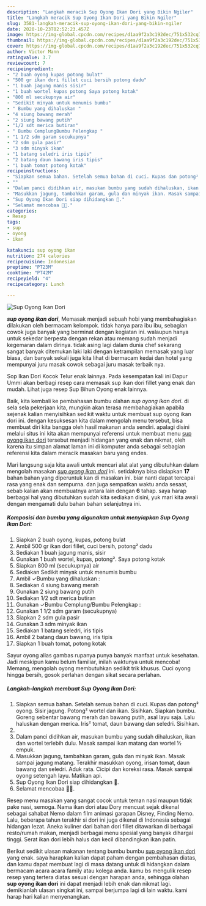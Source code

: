 ```yaml
---
description: "Langkah meracik Sup Oyong Ikan Dori yang Bikin Ngiler"
title: "Langkah meracik Sup Oyong Ikan Dori yang Bikin Ngiler"
slug: 3581-langkah-meracik-sup-oyong-ikan-dori-yang-bikin-ngiler
date: 2020-10-23T02:52:23.457Z
image: https://img-global.cpcdn.com/recipes/d1aa9f2a3c192dec/751x532cq70/sup-oyong-ikan-dori-foto-resep-utama.jpg
thumbnail: https://img-global.cpcdn.com/recipes/d1aa9f2a3c192dec/751x532cq70/sup-oyong-ikan-dori-foto-resep-utama.jpg
cover: https://img-global.cpcdn.com/recipes/d1aa9f2a3c192dec/751x532cq70/sup-oyong-ikan-dori-foto-resep-utama.jpg
author: Victor Mann
ratingvalue: 3.7
reviewcount: 7
recipeingredient:
- "2 buah oyong kupas potong bulat"
- "500 gr ikan dori fillet cuci bersih potong dadu"
- "1 buah jagung manis sisir"
- "1 buah wortel kupas potong Saya potong kotak"
- "800 ml secukupnya air"
- "Sedikit minyak untuk menumis bumbu"
- " Bumbu yang dihaluskan "
- "4 siung bawang merah"
- "2 siung bawang putih"
- "1/2 sdt merica butiran"
- " Bumbu CemplungBumbu Pelengkap "
- "1 1/2 sdm garam secukupnya"
- "2 sdm gula pasir"
- "3 sdm minyak ikan"
- "1 batang seledri iris tipis"
- "2 batang daun bawang iris tipis"
- "1 buah tomat potong kotak"
recipeinstructions:
- "Siapkan semua bahan. Setelah semua bahan di cuci. Kupas dan potong² oyong. Sisir jagung. Potong² wortel dan ikan. Sisihkan. Siapkan bumbu. Goreng sebentar bawang merah dan bawang putih, asal layu saja. Lalu haluskan dengan merica. Iris² tomat, daun bawang dan seledri. Sisihkan."
- ""
- "Dalam panci didihkan air, masukan bumbu yang sudah dihaluskan, ikan dan wortel terlebih dulu. Masak sampai ikan matang dan wortel ½ empuk."
- "Masukkan jagung, tambahkan garam, gula dan minyak ikan. Masak sampai jagung matang. Terakhir masukkan oyong, irisan tomat, daun bawang dan seledri. Aduk rata. Cicipi dan koreksi rasa. Masak sampai oyong setengah layu. Matikan api."
- "Sup Oyong Ikan Dori siap dihidangkan 🤩."
- "Selamat mencobaa 🤗🥰."
categories:
- Resep
tags:
- sup
- oyong
- ikan

katakunci: sup oyong ikan 
nutrition: 274 calories
recipecuisine: Indonesian
preptime: "PT23M"
cooktime: "PT42M"
recipeyield: "4"
recipecategory: Lunch

---
```



![Sup Oyong Ikan Dori](https://img-global.cpcdn.com/recipes/d1aa9f2a3c192dec/751x532cq70/sup-oyong-ikan-dori-foto-resep-utama.jpg)

<b><i>sup oyong ikan dori</i></b>, Memasak menjadi sebuah hobi yang membahagiakan dilakukan oleh bermacam kelompok. tidak hanya para ibu ibu, sebagian cowok juga banyak yang berminat dengan kegiatan ini. walaupun hanya untuk sekedar berpesta dengan rekan atau memang sudah menjadi kegemaran dalam dirinya. tidak asing lagi dalam dunia chef sekarang sangat banyak ditemukan laki laki dengan ketrampilan memasak yang luar biasa, dan banyak sekali juga kita lihat di bermacam kedai dan hotel yang mempunyai juru masak cowok sebagai juru masak terbaik nya.

Sop Ikan Dori Kocok Telur enak lainnya. Pada kesempatan kali ini Dapur Ummi akan berbagi resep cara memasak sup ikan dori fillet yang enak dan mudah. Lihat juga resep Sup Bihun Oyong enak lainnya.

Baik, kita kembali ke pembahasan bumbu olahan <i>sup oyong ikan dori</i>. di sela sela pekerjaan kita, mungkin akan terasa membahagiakan apabila sejenak kalian menyisihkan sedikit waktu untuk membuat sup oyong ikan dori ini. dengan kesuksesan kita dalam mengolah menu tersebut, bisa membuat diri kita bangga oleh hasil makanan anda sendiri. apalagi disini melalui situs ini kita akan mempunyai referensi untuk membuat menu <u>sup oyong ikan dori</u> tersebut menjadi hidangan yang enak dan nikmat, oleh karena itu simpan alamat laman ini di komputer anda sebagai sebagian referensi kita dalam meracik masakan baru yang endes.


Mari langsung saja kita awali untuk mencari alat alat yang dibutuhkan dalam mengolah masakan <u><i>sup oyong ikan dori</i></u> ini. setidaknya bisa disiapkan <b>17</b> bahan bahan yang diperuntuk kan di masakan ini. biar nanti dapat tercapai rasa yang enak dan sempurna. dan juga sempatkan waktu anda sesaat, sebab kalian akan membuatnya antara lain dengan <b>6</b> tahap. saya harap berbagai hal yang dibutuhkan sudah kita sediakan disini, yuk mari kita awali dengan mengamati dulu bahan bahan selanjutnya ini.

<!--inarticleads1-->

##### Komposisi dan bumbu yang digunakan untuk menyiapkan Sup Oyong Ikan Dori:

1. Siapkan 2 buah oyong, kupas, potong bulat
1. Ambil 500 gr ikan dori fillet, cuci bersih, potong² dadu
1. Sediakan 1 buah jagung manis, sisir
1. Gunakan 1 buah wortel, kupas, potong². Saya potong kotak
1. Siapkan 800 ml (secukupnya) air
1. Sediakan Sedikit minyak untuk menumis bumbu
1. Ambil  ✓Bumbu yang dihaluskan :
1. Sediakan 4 siung bawang merah
1. Gunakan 2 siung bawang putih
1. Sediakan 1/2 sdt merica butiran
1. Gunakan  ✓Bumbu Cemplung/Bumbu Pelengkap :
1. Gunakan 1 1/2 sdm garam (secukupnya)
1. Siapkan 2 sdm gula pasir
1. Gunakan 3 sdm minyak ikan
1. Sediakan 1 batang seledri, iris tipis
1. Ambil 2 batang daun bawang, iris tipis
1. Siapkan 1 buah tomat, potong kotak


Sayur oyong alias gambas rupanya punya banyak manfaat untuk kesehatan. Jadi meskipun kamu belum familiar, inilah waktunya untuk mencoba! Memang, mengolah oyong membutuhkan sedikit trik khusus. Cuci oyong hingga bersih, gosok perlahan dengan sikat secara perlahan. 

<!--inarticleads2-->

##### Langkah-langkah membuat Sup Oyong Ikan Dori:

1. Siapkan semua bahan. Setelah semua bahan di cuci. Kupas dan potong² oyong. Sisir jagung. Potong² wortel dan ikan. Sisihkan. Siapkan bumbu. Goreng sebentar bawang merah dan bawang putih, asal layu saja. Lalu haluskan dengan merica. Iris² tomat, daun bawang dan seledri. Sisihkan.
1. 
1. Dalam panci didihkan air, masukan bumbu yang sudah dihaluskan, ikan dan wortel terlebih dulu. Masak sampai ikan matang dan wortel ½ empuk.
1. Masukkan jagung, tambahkan garam, gula dan minyak ikan. Masak sampai jagung matang. Terakhir masukkan oyong, irisan tomat, daun bawang dan seledri. Aduk rata. Cicipi dan koreksi rasa. Masak sampai oyong setengah layu. Matikan api.
1. Sup Oyong Ikan Dori siap dihidangkan 🤩.
1. Selamat mencobaa 🤗🥰.


Resep menu masakan yang sangat cocok untuk teman nasi maupun tidak pake nasi, semoga. Nama ikan dori atau Dory mencuat sejak dikenal sebagai sahabat Nemo dalam film animasi garapan Disney, Finding Nemo. Lalu, beberapa tahun terakhir si dori ini juga dikenal di Indonesia sebagai hidangan lezat. Aneka kuliner dari bahan dori fillet ditawarkan di berbagai resto/rumah makan, menjadi berbagai menu spesial yang banyak dihargai tinggi. Serat ikan dori lebih halus dan kecil dibandingkan ikan patin. 

Berikut sedikit ulasan makanan tentang bumbu bumbu <u>sup oyong ikan dori</u> yang enak. saya harapkan kalian dapat paham dengan pembahasan diatas, dan kamu dapat membuat lagi di masa datang untuk di hidangkan dalam bermacam acara acara family atau kolega anda. kamu bs mengulik resep resep yang tertera diatas sesuai dengan harapan anda, sehingga olahan <b>sup oyong ikan dori</b> ini dapat menjadi lebih enak dan nikmat lagi. demikianlah ulasan singkat ini, sampai berjumpa lagi di lain waktu. kami harap hari kalian menyenangkan.
